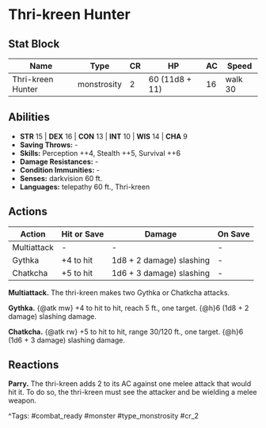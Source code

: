 # Thri-kreen Hunter

## Stat Block

| Name | Type | CR | HP | AC | Speed |
|------|------|----|----|----|-------|
| Thri-kreen Hunter | monstrosity | 2 | 60 (11d8 + 11) | 16 | walk 30 |

## Abilities

- **STR** 15 | **DEX** 16 | **CON** 13 | **INT** 10 | **WIS** 14 | **CHA** 9
- **Saving Throws:** -  
- **Skills:** Perception ++4, Stealth ++5, Survival ++6  
- **Damage Resistances:** -  
- **Condition Immunities:** -  
- **Senses:** darkvision 60 ft.  
- **Languages:** telepathy 60 ft., Thri-kreen


## Actions

| Action | Hit or Save | Damage | On Save |
|--------|--------------|--------|----------|
| Multiattack | - | - | - |
| Gythka | +4 to hit | 1d8 + 2 damage) slashing | - |
| Chatkcha | +5 to hit | 1d6 + 3 damage) slashing | - |

**Multiattack.** The thri-kreen makes two Gythka or Chatkcha attacks.

**Gythka.** {@atk mw} +4 to hit to hit, reach 5 ft., one target. {@h}6 (1d8 + 2 damage) slashing damage.

**Chatkcha.** {@atk rw} +5 to hit to hit, range 30/120 ft., one target. {@h}6 (1d6 + 3 damage) slashing damage.

## Reactions

**Parry.** The thri-kreen adds 2 to its AC against one melee attack that would hit it. To do so, the thri-kreen must see the attacker and be wielding a melee weapon.



^Tags: #combat_ready #monster #type_monstrosity #cr_2